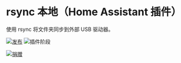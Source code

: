 # rsync 本地（Home Assistant 插件）

使用 rsync 将文件夹同步到外部 USB 驱动器。

[![发布][release-badge]][release]
![插件阶段][stage-badge]

[![捐赠][donation-badge]][donation-url]


[stage-badge]: https://img.shields.io/badge/Addon%20stage-stable-green.svg

[release-badge]: https://img.shields.io/badge/version-v1.7.1-blue.svg
[release]: https://github.com/Poeschl-HomeAssistant-Addons/rsync-local/tree/v1.7.1

[donation-badge]: https://img.shields.io/badge/Buy%20me%20a%20coffee-%23d32f2f?logo=buy-me-a-coffee&style=for-the-badge&logoColor=white
[donation-url]: https://www.buymeacoffee.com/Poeschl